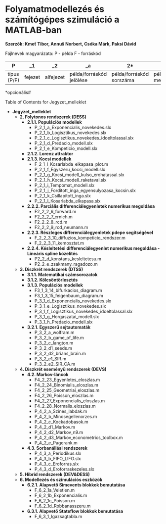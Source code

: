 # Folyamatmodellezés és számítógépes szimuláció a MATLAB-ban

**Szerzők: Kmeť Tibor, Annuš Norbert, Csóka Márk, Paksi Dávid**


Fájlnevek magyarázata:
P - példa
F - forráskód  


| P           | _1      | _2        | _a                       | 2*                      | _minta                      | .m               |
|-------------|---------|-----------|--------------------------|-------------------------|-----------------------------|------------------|
| típus (P/F) | fejezet | alfejezet | példa/forráskód jelölése | példa/forráskód sorszáma| példa/forráskód megnevezése | fájlkiterjesztés |

*opcionális# 

Table of Contents for Jegyzet_melleklet

- **Jegyzet_melleklet**
    - **2. Folytonos rendszerek (DESS)**
        - **2.1.1. Populációs modellek**
            - P_2_1_a_Exponencialis_novekedes.slx
            - P_2_1_b_Logisztikus_novekedes.slx
            - P_2_1_c_Logisztikus_novekedes_idoeltolassal.slx
            - P_2_1_d_Predacio_modell.slx
            - P_2_1_e_Kompeticio_modell.slx
        - **2.1.2. Lorenz attraktor**
        - **2.1.3. Kocsi modellek**
            - F_2_1_l_Kosarlabda_elkapasa_plot.m
            - P_2_1_f_Egyszeru_kocsi_modell.slx
            - P_2_1_g_Kocsi_modell_kulso_erohatassal.slx
            - P_2_1_h_Kocsi_modell_raketaval.slx
            - P_2_1_i_Tempomat_modell.slx
            - P_2_1_j_Forditott_inga_egyensulyozasa_kocsin.slx
            - P_2_1_k_Csillapitott_inga.slx
            - P_2_1_l_Kosarlabda_elkapasa.slx
        - **2.2.2. Parciális differenciálegyenletek numerikus megoldása**
            - F2_2_2_6_forward.m
            - F2_2_2_7_crnich.m
            - F2_2_2_8_rcd.m
            - F2_2_2_9_rcd_neumann.m
        - **2.2.3. Részleges differenciálegyenletek pdepe segítségével**
            - F_2_2_3_10_diffuzios_kompeticio_rendszer.m
            - F_2_2_3_11_kemosztat.m
        - **2.2.4. Késleltetési differenciálegyenlet numerikus megoldása - Lineáris spline közelítés**
            - P2_2_d_konstans_kesleltetesu.m
            - P2_2_e_zsakmany_ragadozo.m
    - **3. Diszkrét rendszerek (DTSS)**
        - **3.1.1. Matematikai számsorozatok**
        - **3.1.2. Kölcsöntörlesztés**
        - **3.1.3. Populációs modellek**
            - F3_1_3_14_bifurkacios_diagram.m
            - F3_1_3_15_feigenbaum_diagram.m
            - P_3_1_d_Exponencialis_novekedes.slx
            - P_3_1_e_Logisztikus_novekedes.slx
            - P_3_1_f_Logisztikus_novekedes_idoeltolassal.slx
            - P_3_1_g_Horgaszatai_modell.slx
            - P_3_1_h_Predacio_modell.slx
        - **3.2.1. Egyszerű sejtautomaták**
            - P_3_2_a_wolfram.m
            - P_3_2_b_game_of_life.m
            - P_3_2_c_langton.m
            - P_3_2_d1_seeds.m
            - P_3_2_d2_brians_brain.m
            - P_3_2_e1_SIR.m
            - P_3_2_e2_SIR_CA.m
    - **4. Diszkrét eseményű rendszerek (DEVS)**
        - **4.2. Markov-láncok**
            - F4_2_23_Egyenletes_eloszlas.m
            - F4_2_24_Binomialis_eloszlas.m
            - F4_2_25_Geometriai_eloszlas.m
            - F4_2_26_Poisson_eloszlas.m
            - F4_2_27_Exponencialis_eloszlas.m
            - F4_2_28_Normalis_eloszlas.m
            - P_4_2_a_Szines_labdak.m
            - P_4_2_b_Minosegellenorzes.m
            - P_4_2_c_Kockadobasok.m
            - P_4_2_d1_Markov.m
            - P_4_2_d2_Markov_n9.m
            - P_4_2_d3_Markov_econometrics_toolbox.m
            - P_4_2_e_Pagerank.m
        - **4.3. Sorbanállási rendszerek**
            - P_4_3_a_Periodikus.slx
            - P_4_3_b_FIFO_LIFO.slx
            - P_4_3_c_Eroforras.slx
            - P_4_3_d_Eroforraskezeles.slx
    - **5. Hibrid rendszerek (DEV&DESS)**
    - **6. Modellezés és szimulációs eszközök**
        - **6.2.1. Alapvető Simevents blokkok bemutatása**
            - F_6_2_1a_Veletlen.m
            - F_6_2_1b_Exponencialis.m
            - F_6_2_1c_Poisson.m
            - F_6_2_1d_Robbanasszeru.m
        - **6.3.1. Alapvető Stateflow blokkok bemutatása**
            - F_6_3_1_Igazsagtabla.m
